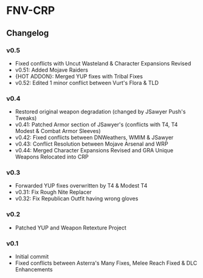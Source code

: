 # FNV-CRP
## Changelog
### v0.5
- Fixed conflicts with Uncut Wasteland & Character Expansions Revised
- v0.51: Added Mojave Raiders
- {HOT ADDON}: Merged YUP fixes with Tribal Fixes
- v0.52: Edited 1 minor conflict between Vurt's Flora & TLD
### v0.4
- Restored original weapon degradation (changed by JSawyer Push's Tweaks)
- v0.41: Patched Armor section of JSawyer's (conflicts with T4, T4 Modest & Combat Armor Sleeves)
- v0.42: Fixed conflicts between DNWeathers, WMIM & JSawyer
- v0.43: Conflict Resolution between Mojave Arsenal and WRP
- v0.44: Merged Character Expansions Revised and GRA Unique Weapons Relocated into CRP
### v0.3
- Forwarded YUP fixes overwritten by T4 & Modest T4
- v0.31: Fix Rough Nite Replacer
- v0.32: Fix Republican Outfit having wrong gloves
### v0.2
- Patched YUP and Weapon Retexture Project
### v0.1
- Initial commit
- Fixed conflicts between Asterra's Many Fixes, Melee Reach Fixed & DLC Enhancements